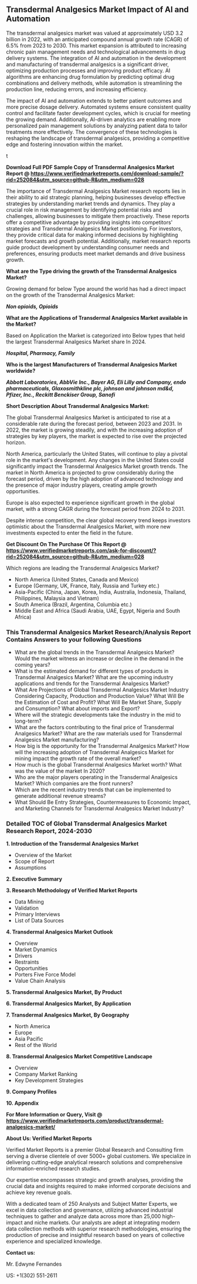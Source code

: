 <h2>Transdermal Analgesics Market Impact of AI and Automation</h2><p>The transdermal analgesics market was valued at approximately USD 3.2 billion in 2022, with an anticipated compound annual growth rate (CAGR) of 6.5% from 2023 to 2030. This market expansion is attributed to increasing chronic pain management needs and technological advancements in drug delivery systems. The integration of AI and automation in the development and manufacturing of transdermal analgesics is a significant driver, optimizing production processes and improving product efficacy. AI algorithms are enhancing drug formulation by predicting optimal drug combinations and delivery methods, while automation is streamlining the production line, reducing errors, and increasing efficiency.</p><p>The impact of AI and automation extends to better patient outcomes and more precise dosage delivery. Automated systems ensure consistent quality control and facilitate faster development cycles, which is crucial for meeting the growing demand. Additionally, AI-driven analytics are enabling more personalized pain management solutions by analyzing patient data to tailor treatments more effectively. The convergence of these technologies is reshaping the landscape of transdermal analgesics, providing a competitive edge and fostering innovation within the market.</p>t</p><p id="" class=""><strong>Download Full PDF Sample Copy of Transdermal Analgesics Market Report @ <a href="https://www.verifiedmarketreports.com/download-sample/?rid=252084&utm_source=github-R&utm_medium=028" target="_blank">https://www.verifiedmarketreports.com/download-sample/?rid=252084&utm_source=github-R&utm_medium=028</a></strong></p><p>The importance of&nbsp;Transdermal Analgesics Market research reports lies in their ability to aid strategic planning, helping businesses develop effective strategies by understanding market trends and dynamics. They play a crucial role in risk management by identifying potential risks and challenges, allowing businesses to mitigate them proactively. These reports offer a competitive advantage by providing insights into competitors' strategies and Transdermal Analgesics Market positioning. For investors, they provide critical data for making informed decisions by highlighting market forecasts and growth potential. Additionally, market research reports guide product development by understanding consumer needs and preferences, ensuring products meet market demands and drive business growth.</p><p><strong>What are the&nbsp;Type driving the growth of the Transdermal Analgesics Market?</strong></p><p id="" class="">Growing demand for below Type around the world has had a direct impact on the growth of the Transdermal Analgesics Market:</p><em><strong>Non opioids, Opioids</strong></em></p><strong>What are the&nbsp;Applications&nbsp;of Transdermal Analgesics Market available in the Market?</strong></p><p id="" class="">Based on Application the Market is categorized into Below types that held the largest Transdermal Analgesics Market share In 2024.</p><em><strong>Hospital, Pharmacy, Family</strong></em></p><strong>Who is the largest Manufacturers of Transdermal Analgesics Market worldwide?</strong></p><p><em><strong>Abbott Laboratories, AbbVie Inc., Bayer AG, Eli Lilly and Company, endo pharmaceuticals, Glaxosmithkline plc, johnson and johnson md&d, Pfizer, Inc., Reckitt Benckiser Group, Sanofi</strong></em></p><p id="" class=""><strong>Short Description About Transdermal Analgesics Market:</strong></p><p>The global Transdermal Analgesics Market is anticipated to rise at a considerable rate during the forecast period, between 2023 and 2031. In 2022, the market is growing steadily, and with the increasing adoption of strategies by key players, the market is expected to rise over the projected horizon.</p><p>North America, particularly the United States, will continue to play a pivotal role in the market's development. Any changes in the United States could significantly impact the Transdermal Analgesics Market growth trends. The market in North America is projected to grow considerably during the forecast period, driven by the high adoption of advanced technology and the presence of major industry players, creating ample growth opportunities.</p><p>Europe is also expected to experience significant growth in the global market, with a strong CAGR during the forecast period from 2024 to 2031.</p><p>Despite intense competition, the clear global recovery trend keeps investors optimistic about the Transdermal Analgesics Market, with more new investments expected to enter the field in the future.</p><p id="" class=""><strong>Get Discount On The Purchase Of This Report @ <a href="https://www.verifiedmarketreports.com/ask-for-discount/?rid=252084&utm_source=github-R&utm_medium=028" target="_blank">https://www.verifiedmarketreports.com/ask-for-discount/?rid=252084&utm_source=github-R&utm_medium=028</a></strong></p>Which regions are leading the Transdermal Analgesics Market?</p><ul><li>North America (United States, Canada and Mexico)</li><li>Europe (Germany, UK, France, Italy, Russia and Turkey etc.)</li><li>Asia-Pacific (China, Japan, Korea, India, Australia, Indonesia, Thailand, Philippines, Malaysia and Vietnam)</li><li>South America (Brazil, Argentina, Columbia etc.)</li><li>Middle East and Africa (Saudi Arabia, UAE, Egypt, Nigeria and South Africa)</li></ul><h3 id="" class="">This Transdermal Analgesics Market Research/Analysis Report Contains Answers to your following Questions</h3><ul><li>What are the global trends in the Transdermal Analgesics Market? Would the market witness an increase or decline in the demand in the coming years?</li><li>What is the estimated demand for different types of products in Transdermal Analgesics Market? What are the upcoming industry applications and trends for the Transdermal Analgesics Market?</li><li>What Are Projections of Global Transdermal Analgesics Market Industry Considering Capacity, Production and Production Value? What Will Be the Estimation of Cost and Profit? What Will Be Market Share, Supply and Consumption? What about imports and Export?</li><li>Where will the strategic developments take the industry in the mid to long-term?</li><li>What are the factors contributing to the final price of Transdermal Analgesics Market? What are the raw materials used for Transdermal Analgesics Market manufacturing?</li><li>How big is the opportunity for the Transdermal Analgesics Market? How will the increasing adoption of Transdermal Analgesics Market for mining impact the growth rate of the overall market?</li><li>How much is the global Transdermal Analgesics Market worth? What was the value of the market In 2020?</li><li>Who are the major players operating in the Transdermal Analgesics Market? Which companies are the front runners?</li><li>Which are the recent industry trends that can be implemented to generate additional revenue streams?</li><li>What Should Be Entry Strategies, Countermeasures to Economic Impact, and Marketing Channels for Transdermal Analgesics Market Industry?</li></ul><h3 id="" class="">Detailed TOC of Global Transdermal Analgesics Market Research Report, 2024-2030</h3><p id="" class=""><strong>1. Introduction of the Transdermal Analgesics Market</strong></p><ul><li>Overview of the Market</li><li>Scope of Report</li><li>Assumptions</li></ul><p id="" class=""><strong>2. Executive Summary</strong></p><p id="" class=""><strong>3. Research Methodology of Verified Market Reports</strong></p><ul><li>Data Mining</li><li>Validation</li><li>Primary Interviews</li><li>List of Data Sources</li></ul><p id="" class=""><strong>4. Transdermal Analgesics Market Outlook</strong></p><ul><li>Overview</li><li>Market Dynamics</li><li>Drivers</li><li>Restraints</li><li>Opportunities</li><li>Porters Five Force Model</li><li>Value Chain Analysis</li></ul><p id="" class=""><strong>5. Transdermal Analgesics Market, By Product</strong></p><p id="" class=""><strong>6. Transdermal Analgesics Market, By Application</strong></p><p id="" class=""><strong>7. Transdermal Analgesics Market, By Geography</strong></p><ul><li>North America</li><li>Europe</li><li>Asia Pacific</li><li>Rest of the World</li></ul><p id="" class=""><strong>8. Transdermal Analgesics Market Competitive Landscape</strong></p><ul><li>Overview</li><li>Company Market Ranking</li><li>Key Development Strategies</li></ul><p id="" class=""><strong>9. Company Profiles</strong></p><p id="" class=""><strong>10. Appendix</strong></p><p id="" class=""><strong>For More Information or Query, Visit @ <a href="https://www.verifiedmarketreports.com/product/transdermal-analgesics-market/" target="_blank">https://www.verifiedmarketreports.com/product/transdermal-analgesics-market/</a></strong></p><p id="" class=""><strong>About Us: Verified Market Reports</strong></p><p id="" class="">Verified Market Reports is a premier Global Research and Consulting firm serving a diverse clientele of over 5000+ global customers. We specialize in delivering cutting-edge analytical research solutions and comprehensive information-enriched research studies.</p><p id="" class="">Our expertise encompasses strategic and growth analyses, providing the crucial data and insights required to make informed corporate decisions and achieve key revenue goals.</p><p id="" class="">With a dedicated team of 250 Analysts and Subject Matter Experts, we excel in data collection and governance, utilizing advanced industrial techniques to gather and analyze data across more than 25,000 high-impact and niche markets. Our analysts are adept at integrating modern data collection methods with superior research methodologies, ensuring the production of precise and insightful research based on years of collective experience and specialized knowledge.</p><p id="" class=""><strong>Contact us:</strong></p><p id="" class="">Mr. Edwyne Fernandes</p><p id="" class="">US: +1(302) 551-2611</p>